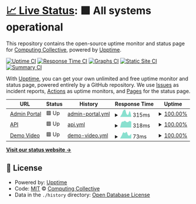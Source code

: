 # [📈 Live Status](https://Computing-Collective.github.io/3FA-Status): <!--live status--> **🟩 All systems operational**

This repository contains the open-source uptime monitor and status page for [Computing Collective](https://Computing-Collective.github.io/3FA-Status), powered by [Upptime](https://github.com/upptime/upptime).

[![Uptime CI](https://github.com/Computing-Collective/3FA-Status/workflows/Uptime%20CI/badge.svg)](https://github.com/Computing-Collective/3FA-Status/actions?query=workflow%3A%22Uptime+CI%22)
[![Response Time CI](https://github.com/Computing-Collective/3FA-Status/workflows/Response%20Time%20CI/badge.svg)](https://github.com/Computing-Collective/3FA-Status/actions?query=workflow%3A%22Response+Time+CI%22)
[![Graphs CI](https://github.com/Computing-Collective/3FA-Status/workflows/Graphs%20CI/badge.svg)](https://github.com/Computing-Collective/3FA-Status/actions?query=workflow%3A%22Graphs+CI%22)
[![Static Site CI](https://github.com/Computing-Collective/3FA-Status/workflows/Static%20Site%20CI/badge.svg)](https://github.com/Computing-Collective/3FA-Status/actions?query=workflow%3A%22Static+Site+CI%22)
[![Summary CI](https://github.com/Computing-Collective/3FA-Status/workflows/Summary%20CI/badge.svg)](https://github.com/Computing-Collective/3FA-Status/actions?query=workflow%3A%22Summary+CI%22)

With [Upptime](https://upptime.js.org), you can get your own unlimited and free uptime monitor and status page, powered entirely by a GitHub repository. We use [Issues](https://github.com/Computing-Collective/3FA-Status/issues) as incident reports, [Actions](https://github.com/Computing-Collective/3FA-Status/actions) as uptime monitors, and [Pages](https://Computing-Collective.github.io/3FA-Status) for the status page.

<!--start: status pages-->
<!-- This summary is generated by Upptime (https://github.com/upptime/upptime) -->
<!-- Do not edit this manually, your changes will be overwritten -->
<!-- prettier-ignore -->
| URL | Status | History | Response Time | Uptime |
| --- | ------ | ------- | ------------- | ------ |
| <img alt="" src="https://icons.duckduckgo.com/ip3/3fa.netlify.app.ico" height="13"> [Admin Portal](https://3fa.netlify.app) | 🟩 Up | [admin-portal.yml](https://github.com/Computing-Collective/3FA-Status/commits/HEAD/history/admin-portal.yml) | <details><summary><img alt="Response time graph" src="./graphs/admin-portal/response-time-week.png" height="20"> 315ms</summary><br><a href="https://Computing-Collective.github.io/3FA-Status/history/admin-portal"><img alt="Response time 181" src="https://img.shields.io/endpoint?url=https%3A%2F%2Fraw.githubusercontent.com%2FComputing-Collective%2F3FA-Status%2FHEAD%2Fapi%2Fadmin-portal%2Fresponse-time.json"></a><br><a href="https://Computing-Collective.github.io/3FA-Status/history/admin-portal"><img alt="24-hour response time 53" src="https://img.shields.io/endpoint?url=https%3A%2F%2Fraw.githubusercontent.com%2FComputing-Collective%2F3FA-Status%2FHEAD%2Fapi%2Fadmin-portal%2Fresponse-time-day.json"></a><br><a href="https://Computing-Collective.github.io/3FA-Status/history/admin-portal"><img alt="7-day response time 315" src="https://img.shields.io/endpoint?url=https%3A%2F%2Fraw.githubusercontent.com%2FComputing-Collective%2F3FA-Status%2FHEAD%2Fapi%2Fadmin-portal%2Fresponse-time-week.json"></a><br><a href="https://Computing-Collective.github.io/3FA-Status/history/admin-portal"><img alt="30-day response time 291" src="https://img.shields.io/endpoint?url=https%3A%2F%2Fraw.githubusercontent.com%2FComputing-Collective%2F3FA-Status%2FHEAD%2Fapi%2Fadmin-portal%2Fresponse-time-month.json"></a><br><a href="https://Computing-Collective.github.io/3FA-Status/history/admin-portal"><img alt="1-year response time 190" src="https://img.shields.io/endpoint?url=https%3A%2F%2Fraw.githubusercontent.com%2FComputing-Collective%2F3FA-Status%2FHEAD%2Fapi%2Fadmin-portal%2Fresponse-time-year.json"></a></details> | <details><summary><a href="https://Computing-Collective.github.io/3FA-Status/history/admin-portal">100.00%</a></summary><a href="https://Computing-Collective.github.io/3FA-Status/history/admin-portal"><img alt="All-time uptime 99.99%" src="https://img.shields.io/endpoint?url=https%3A%2F%2Fraw.githubusercontent.com%2FComputing-Collective%2F3FA-Status%2FHEAD%2Fapi%2Fadmin-portal%2Fuptime.json"></a><br><a href="https://Computing-Collective.github.io/3FA-Status/history/admin-portal"><img alt="24-hour uptime 100.00%" src="https://img.shields.io/endpoint?url=https%3A%2F%2Fraw.githubusercontent.com%2FComputing-Collective%2F3FA-Status%2FHEAD%2Fapi%2Fadmin-portal%2Fuptime-day.json"></a><br><a href="https://Computing-Collective.github.io/3FA-Status/history/admin-portal"><img alt="7-day uptime 100.00%" src="https://img.shields.io/endpoint?url=https%3A%2F%2Fraw.githubusercontent.com%2FComputing-Collective%2F3FA-Status%2FHEAD%2Fapi%2Fadmin-portal%2Fuptime-week.json"></a><br><a href="https://Computing-Collective.github.io/3FA-Status/history/admin-portal"><img alt="30-day uptime 100.00%" src="https://img.shields.io/endpoint?url=https%3A%2F%2Fraw.githubusercontent.com%2FComputing-Collective%2F3FA-Status%2FHEAD%2Fapi%2Fadmin-portal%2Fuptime-month.json"></a><br><a href="https://Computing-Collective.github.io/3FA-Status/history/admin-portal"><img alt="1-year uptime 99.99%" src="https://img.shields.io/endpoint?url=https%3A%2F%2Fraw.githubusercontent.com%2FComputing-Collective%2F3FA-Status%2FHEAD%2Fapi%2Fadmin-portal%2Fuptime-year.json"></a></details>
| <img alt="" src="https://icons.duckduckgo.com/ip3/3fa.bxian03.com.ico" height="13"> [API](https://3fa.bxian03.com/health) | 🟩 Up | [api.yml](https://github.com/Computing-Collective/3FA-Status/commits/HEAD/history/api.yml) | <details><summary><img alt="Response time graph" src="./graphs/api/response-time-week.png" height="20"> 318ms</summary><br><a href="https://Computing-Collective.github.io/3FA-Status/history/api"><img alt="Response time 301" src="https://img.shields.io/endpoint?url=https%3A%2F%2Fraw.githubusercontent.com%2FComputing-Collective%2F3FA-Status%2FHEAD%2Fapi%2Fapi%2Fresponse-time.json"></a><br><a href="https://Computing-Collective.github.io/3FA-Status/history/api"><img alt="24-hour response time 310" src="https://img.shields.io/endpoint?url=https%3A%2F%2Fraw.githubusercontent.com%2FComputing-Collective%2F3FA-Status%2FHEAD%2Fapi%2Fapi%2Fresponse-time-day.json"></a><br><a href="https://Computing-Collective.github.io/3FA-Status/history/api"><img alt="7-day response time 318" src="https://img.shields.io/endpoint?url=https%3A%2F%2Fraw.githubusercontent.com%2FComputing-Collective%2F3FA-Status%2FHEAD%2Fapi%2Fapi%2Fresponse-time-week.json"></a><br><a href="https://Computing-Collective.github.io/3FA-Status/history/api"><img alt="30-day response time 307" src="https://img.shields.io/endpoint?url=https%3A%2F%2Fraw.githubusercontent.com%2FComputing-Collective%2F3FA-Status%2FHEAD%2Fapi%2Fapi%2Fresponse-time-month.json"></a><br><a href="https://Computing-Collective.github.io/3FA-Status/history/api"><img alt="1-year response time 291" src="https://img.shields.io/endpoint?url=https%3A%2F%2Fraw.githubusercontent.com%2FComputing-Collective%2F3FA-Status%2FHEAD%2Fapi%2Fapi%2Fresponse-time-year.json"></a></details> | <details><summary><a href="https://Computing-Collective.github.io/3FA-Status/history/api">100.00%</a></summary><a href="https://Computing-Collective.github.io/3FA-Status/history/api"><img alt="All-time uptime 96.36%" src="https://img.shields.io/endpoint?url=https%3A%2F%2Fraw.githubusercontent.com%2FComputing-Collective%2F3FA-Status%2FHEAD%2Fapi%2Fapi%2Fuptime.json"></a><br><a href="https://Computing-Collective.github.io/3FA-Status/history/api"><img alt="24-hour uptime 100.00%" src="https://img.shields.io/endpoint?url=https%3A%2F%2Fraw.githubusercontent.com%2FComputing-Collective%2F3FA-Status%2FHEAD%2Fapi%2Fapi%2Fuptime-day.json"></a><br><a href="https://Computing-Collective.github.io/3FA-Status/history/api"><img alt="7-day uptime 100.00%" src="https://img.shields.io/endpoint?url=https%3A%2F%2Fraw.githubusercontent.com%2FComputing-Collective%2F3FA-Status%2FHEAD%2Fapi%2Fapi%2Fuptime-week.json"></a><br><a href="https://Computing-Collective.github.io/3FA-Status/history/api"><img alt="30-day uptime 99.88%" src="https://img.shields.io/endpoint?url=https%3A%2F%2Fraw.githubusercontent.com%2FComputing-Collective%2F3FA-Status%2FHEAD%2Fapi%2Fapi%2Fuptime-month.json"></a><br><a href="https://Computing-Collective.github.io/3FA-Status/history/api"><img alt="1-year uptime 99.51%" src="https://img.shields.io/endpoint?url=https%3A%2F%2Fraw.githubusercontent.com%2FComputing-Collective%2F3FA-Status%2FHEAD%2Fapi%2Fapi%2Fuptime-year.json"></a></details>
| <img alt="" src="https://icons.duckduckgo.com/ip3/img.youtube.com.ico" height="13"> [Demo Video](https://img.youtube.com/vi/EXM25gpxC9Y/mqdefault.jpg) | 🟩 Up | [demo-video.yml](https://github.com/Computing-Collective/3FA-Status/commits/HEAD/history/demo-video.yml) | <details><summary><img alt="Response time graph" src="./graphs/demo-video/response-time-week.png" height="20"> 73ms</summary><br><a href="https://Computing-Collective.github.io/3FA-Status/history/demo-video"><img alt="Response time 83" src="https://img.shields.io/endpoint?url=https%3A%2F%2Fraw.githubusercontent.com%2FComputing-Collective%2F3FA-Status%2FHEAD%2Fapi%2Fdemo-video%2Fresponse-time.json"></a><br><a href="https://Computing-Collective.github.io/3FA-Status/history/demo-video"><img alt="24-hour response time 74" src="https://img.shields.io/endpoint?url=https%3A%2F%2Fraw.githubusercontent.com%2FComputing-Collective%2F3FA-Status%2FHEAD%2Fapi%2Fdemo-video%2Fresponse-time-day.json"></a><br><a href="https://Computing-Collective.github.io/3FA-Status/history/demo-video"><img alt="7-day response time 73" src="https://img.shields.io/endpoint?url=https%3A%2F%2Fraw.githubusercontent.com%2FComputing-Collective%2F3FA-Status%2FHEAD%2Fapi%2Fdemo-video%2Fresponse-time-week.json"></a><br><a href="https://Computing-Collective.github.io/3FA-Status/history/demo-video"><img alt="30-day response time 90" src="https://img.shields.io/endpoint?url=https%3A%2F%2Fraw.githubusercontent.com%2FComputing-Collective%2F3FA-Status%2FHEAD%2Fapi%2Fdemo-video%2Fresponse-time-month.json"></a><br><a href="https://Computing-Collective.github.io/3FA-Status/history/demo-video"><img alt="1-year response time 82" src="https://img.shields.io/endpoint?url=https%3A%2F%2Fraw.githubusercontent.com%2FComputing-Collective%2F3FA-Status%2FHEAD%2Fapi%2Fdemo-video%2Fresponse-time-year.json"></a></details> | <details><summary><a href="https://Computing-Collective.github.io/3FA-Status/history/demo-video">100.00%</a></summary><a href="https://Computing-Collective.github.io/3FA-Status/history/demo-video"><img alt="All-time uptime 100.00%" src="https://img.shields.io/endpoint?url=https%3A%2F%2Fraw.githubusercontent.com%2FComputing-Collective%2F3FA-Status%2FHEAD%2Fapi%2Fdemo-video%2Fuptime.json"></a><br><a href="https://Computing-Collective.github.io/3FA-Status/history/demo-video"><img alt="24-hour uptime 100.00%" src="https://img.shields.io/endpoint?url=https%3A%2F%2Fraw.githubusercontent.com%2FComputing-Collective%2F3FA-Status%2FHEAD%2Fapi%2Fdemo-video%2Fuptime-day.json"></a><br><a href="https://Computing-Collective.github.io/3FA-Status/history/demo-video"><img alt="7-day uptime 100.00%" src="https://img.shields.io/endpoint?url=https%3A%2F%2Fraw.githubusercontent.com%2FComputing-Collective%2F3FA-Status%2FHEAD%2Fapi%2Fdemo-video%2Fuptime-week.json"></a><br><a href="https://Computing-Collective.github.io/3FA-Status/history/demo-video"><img alt="30-day uptime 100.00%" src="https://img.shields.io/endpoint?url=https%3A%2F%2Fraw.githubusercontent.com%2FComputing-Collective%2F3FA-Status%2FHEAD%2Fapi%2Fdemo-video%2Fuptime-month.json"></a><br><a href="https://Computing-Collective.github.io/3FA-Status/history/demo-video"><img alt="1-year uptime 100.00%" src="https://img.shields.io/endpoint?url=https%3A%2F%2Fraw.githubusercontent.com%2FComputing-Collective%2F3FA-Status%2FHEAD%2Fapi%2Fdemo-video%2Fuptime-year.json"></a></details>

<!--end: status pages-->

[**Visit our status website →**](https://Computing-Collective.github.io/3FA-Status)

## 📄 License

- Powered by: [Upptime](https://github.com/upptime/upptime)
- Code: [MIT](./LICENSE) © [Computing Collective](https://Computing-Collective.github.io/3FA-Status)
- Data in the `./history` directory: [Open Database License](https://opendatacommons.org/licenses/odbl/1-0/)
